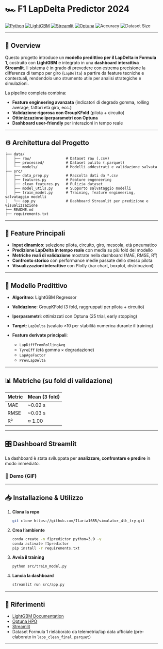 # 🏎️ F1 LapDelta Predictor 2024

[![Python](https://img.shields.io/badge/Python-3.9%2B-blue)](https://www.python.org/)
[![LightGBM](https://img.shields.io/badge/LightGBM-Boosting-success)](https://lightgbm.readthedocs.io/)
[![Streamlit](https://img.shields.io/badge/Streamlit-Dashboard-red)](https://streamlit.io/)
[![Optuna](https://img.shields.io/badge/Optuna-HPO-orange)](https://optuna.org/)
![Accuracy](https://img.shields.io/badge/R²≈1.0-brightgreen)
![Dataset Size](https://img.shields.io/badge/Dataset->50k%20laps-lightgrey)

---

## 📌 Overview

Questo progetto introduce un **modello predittivo per il LapDelta in Formula 1**, costruito con **LightGBM** e integrato in una **dashboard interattiva Streamlit**.
Il sistema è in grado di prevedere con estrema precisione la differenza di tempo per giro (`LapDelta`) a partire da feature tecniche e contestuali, rendendolo uno strumento utile per analisi strategiche e simulazioni.

La pipeline completa combina:

* **Feature engineering avanzata** (indicatori di degrado gomma, rolling average, fattori età giro, ecc.)
* **Validazione rigorosa con GroupKFold** (pilota + circuito)
* **Ottimizzazione iperparametri con Optuna**
* **Dashboard user-friendly** per interazioni in tempo reale

---

## ⚙️ Architettura del Progetto

```
├── data/
│   ├── raw/                # Dataset raw (.csv)
│   ├── processed/          # Dataset pulito (.parquet)
│   └── models/             # Modelli addestrati e validazione salvata
├── src/
│   ├── data_prep.py        # Raccolta dati da *.csv
│   ├── features.py         # Feature engeneering
│   ├── clean_features.py   # Pulizia dataset
│   ├── model_utils.py      # Supporto salvataggio modelli
│   ├── train_model.py      # Training, feature engineering, salvataggio modelli
│   └── app.py              # Dashboard Streamlit per predizione e visualizzazione
├── README.md
├── requirements.txt
```

---

## 🧩 Feature Principali

* **Input dinamico**: selezione pilota, circuito, giro, mescola, età pneumatico
* **Predizione LapDelta in tempo reale** con media su più fold del modello
* **Metriche reali di validazione** mostrate nella dashboard (MAE, RMSE, R²)
* **Confronto storico** con performance medie passate dello stesso pilota
* **Visualizzazioni interattive** con Plotly (bar chart, boxplot, distribuzioni)

---

## 🔬 Modello Predittivo

* **Algoritmo**: LightGBM Regressor
* **Validazione**: GroupKFold (3 fold, raggruppati per pilota + circuito)
* **Iperparametri**: ottimizzati con Optuna (25 trial, early stopping)
* **Target**: `LapDelta` (scalato ×10 per stabilità numerica durante il training)
* **Feature derivate principali**:

  * `LapDiffFromRollingAvg`
  * `TyreEff` (età gomma × degradazione)
  * `LapAgeFactor`
  * `PrevLapDelta`

---

## 📊 Metriche (su fold di validazione)

| Metric | Mean (3 fold) |
| ------ | ------------- |
| MAE    | ~0.02 s       |
| RMSE   | ~0.03 s       |
| R²     | ≈ 1.00        |

---

## 🎛️ Dashboard Streamlit

La dashboard è stata sviluppata per **analizzare, confrontare e predire** in modo immediato.

### 🚀 Demo (GIF)
---

## 📥 Installazione & Utilizzo

1. **Clona la repo**

   ```bash
   git clone https://github.com/Ilaria1655/simulator_4th_try.git
   ```

2. **Crea l’ambiente**

   ```bash
   conda create -n f1predictor python=3.9 -y
   conda activate f1predictor
   pip install -r requirements.txt
   ```

3. **Avvia il training**

   ```bash
   python src/train_model.py
   ```

4. **Lancia la dashboard**

   ```bash
   streamlit run src/app.py
   ```

---

## 📖 Riferimenti

* [LightGBM Documentation](https://lightgbm.readthedocs.io/)
* [Optuna HPO](https://optuna.org/)
* [Streamlit](https://streamlit.io/)
* Dataset Formula 1 rielaborato da telemetria/lap data ufficiale (pre-elaborato in `laps_clean_final.parquet`)

---

